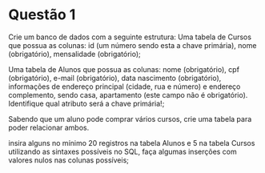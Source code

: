 # Questão 1

Crie um banco de dados com a seguinte estrutura: Uma tabela de Cursos que possua as colunas: id (um número sendo esta a chave primária), nome (obrigatório), mensalidade (obrigatório);

Uma tabela de Alunos que possua as colunas: nome (obrigatório), cpf (obrigatório), e-mail (obrigatório), data nascimento (obrigatório), informações de endereço principal (cidade, rua e número) e endereço complemento, sendo casa, apartamento (este campo não é obrigatório). Identifique qual atributo será a chave primária!;

Sabendo que um aluno pode comprar vários cursos, crie uma tabela para poder relacionar ambos.

insira alguns no mínimo 20 registros na tabela Alunos e 5 na tabela Cursos utilizando as sintaxes possíveis no SQL, faça algumas inserções com valores nulos nas colunas possíveis;

